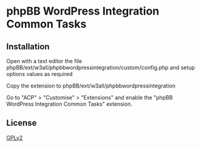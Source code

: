 # phpBB WordPress Integration Common Tasks

## Installation

Open with a text editor the file phpBB/ext/w3all/phpbbwordpressintegration/custom/config.php and setup options values as required

Copy the extension to phpBB/ext/w3all/phpbbwordpressintegration

Go to "ACP" > "Customise" > "Extensions" and enable the "phpBB WordPress Integration Common Tasks" extension.

## License

[GPLv2](license.txt)

